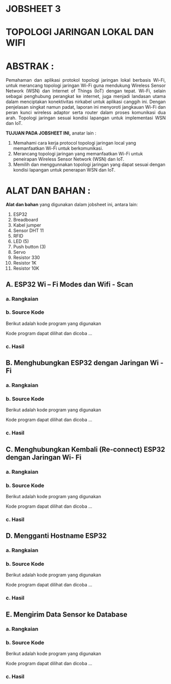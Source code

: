# JOBSHEET 3
# TOPOLOGI JARINGAN LOKAL DAN WIFI
# ABSTRAK	:
<p align="justify">Pemahaman dan aplikasi protokol topologi jaringan lokal berbasis Wi-Fi, untuk merancang topologi jaringan Wi-Fi guna mendukung Wireless Sensor Network (WSN) dan Internet of Things (IoT) dengan tepat. Wi-Fi, selain sebagai penghubung perangkat ke internet, juga menjadi landasan utama dalam menciptakan konektivitas nirkabel untuk aplikasi canggih ini. Dengan penjelasan singkat namun padat, laporan ini menyoroti jangkauan Wi-Fi dan peran kunci wireless adaptor serta router dalam proses komunikasi dua arah. Topologi jaringan sesuai kondisi lapangan untuk implementasi WSN dan IoT. 

**TUJUAN PADA JOBSHEET INI,** anatar lain	:
1.	Memahami cara  kerja protocol topologi jaringan local yang memanfaatkan Wi-Fi untuk berkomunikasi.
2.	Merancang topologi jaringan yang memanfaatkan Wi-Fi untuk peneirapan Wireless Sensor Network (WSN) dan IoT.
3.	Memilih dan menggunnakan topologi jaringan yang dapat sesuai dengan kondisi lapangan untuk penerapan WSN dan IoT.
# ALAT DAN BAHAN	:
**Alat dan bahan** yang digunakan dalam jobsheet ini, antara lain:
1.	ESP32
2.	Breadboard
3.	Kabel jumper
4.	Sensor DHT 11
5.	RFID
6.	LED (5)
7.	Push button (3)
8.	Servo
9.	Resistor 330
10.	Resistor 1K
11.	Resistor 10K

## A.	ESP32 Wi – Fi Modes dan Wifi - Scan
### a.	Rangkaian

### b.	Source Kode

Berikut adalah kode program yang digunakan

Kode program dapat dilihat dan dicoba …


### c.	Hasil 

## B.	Menghubungkan ESP32 dengan Jaringan Wi - Fi

### a.	Rangkaian

### b.	Source Kode

Berikut adalah kode program yang digunakan

Kode program dapat dilihat dan dicoba …


### c.	Hasil 

## C.	Menghubungkan Kembali (Re-connect) ESP32 dengan Jaringan Wi- Fi

### a.	Rangkaian

### b.	Source Kode

Berikut adalah kode program yang digunakan

Kode program dapat dilihat dan dicoba …


### c.	Hasil 

## D.	Mengganti Hostname ESP32

### a.	Rangkaian

### b.	Source Kode

Berikut adalah kode program yang digunakan

Kode program dapat dilihat dan dicoba …


### c.	Hasil 

## E.	Mengirim Data Sensor ke Database

### a.	Rangkaian

### b.	Source Kode

Berikut adalah kode program yang digunakan

Kode program dapat dilihat dan dicoba …


### c.	Hasil 
